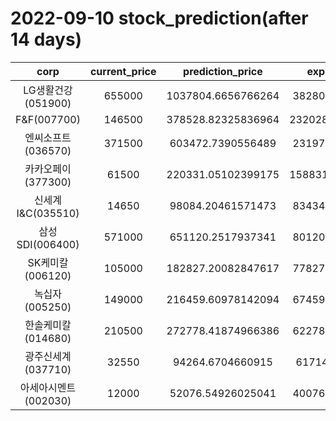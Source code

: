 # 2022-09-10 stock_prediction(after 14 days)

|   corp   |   current_price   |   prediction_price   |   expected_profit   |
|:--------:|:-----------------:|:--------------------:|:-------------------:|
|LG생활건강(051900)|655000|1037804.6656766264|382804.6656766264|
|F&F(007700)|146500|378528.82325836964|232028.82325836964|
|엔씨소프트(036570)|371500|603472.7390556489|231972.7390556489|
|카카오페이(377300)|61500|220331.05102399175|158831.05102399175|
|신세계 I&C(035510)|14650|98084.20461571473|83434.20461571473|
|삼성SDI(006400)|571000|651120.2517937341|80120.25179373415|
|SK케미칼(006120)|105000|182827.20082847617|77827.20082847617|
|녹십자(005250)|149000|216459.60978142094|67459.60978142094|
|한솔케미칼(014680)|210500|272778.41874966386|62278.41874966386|
|광주신세계(037710)|32550|94264.6704660915|61714.6704660915|
|아세아시멘트(002030)|12000|52076.54926025041|40076.54926025041|
